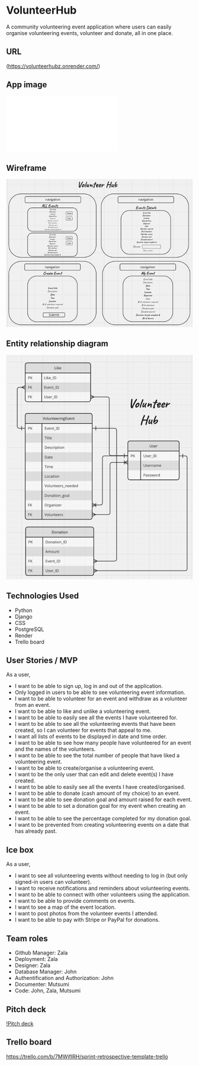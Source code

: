 # VolunteerHub
A community volunteering event application where users can easily organise volunteering events, volunteer and donate, all in one place.

## URL

(https://volunteerhubz.onrender.com/)

## App image

![app images](main_app/static/images/photos-read-me/VolunteerHub_App%20Screenshots.pdf)

## Wireframe
![Wireframes](main_app/static/images/photos-read-me/Wireframes.png)

## Entity relationship diagram
![ERD](main_app/static/images/photos-read-me/ERD.png)

## Technologies Used

- Python
- Django
- CSS
- PostgreSQL
- Render
- Trello board

## User Stories / MVP
As a user,

- I want to be able to sign up, log in and out of the application.
- Only logged in users to be able to see volunteering event information.
- I want to be able to volunteer for an event and withdraw as a volunteer from an event.
- I want to be able to like and unlike a volunteering event.
- I want to be able to easily see all the events I have volunteered for.
- I want to be able to see all the volunteering events that have been created, so I can volunteer for events that appeal to me.
- I want all lists of events to be displayed in date and time order.
- I want to be able to see how many people have volunteered for an event and the names of the volunteers.
- I want to be able to see the total number of people that have liked a volunteering event.
- I want to be able to create/organise a volunteering event.
- I want to be the only user that can edit and delete event(s) I have created.
- I want to be able to easily see all the events I have created/organised.
- I want to be able to donate (cash amount of my choice) to an event.
- I want to be able to see donation goal and amount raised for each event.
- I want to be able to set a donation goal for my event when creating an event.
- I want to be able to see the percentage completed for my donation goal.
- I want to be prevented from creating volunteering events on a date that has already past.

## Ice box

As a user,

- I want to see all volunteering events without needing to log in (but only signed-in users can volunteer).
- I want to receive notifications and reminders about volunteering events.
- I want to be able to connect with other volunteers using the application.
- I want to be able to provide comments on events.
- I want to see a map of the event location.
- I want to post photos from the volunteer events I attended.
- I want to be able to pay with Stripe or PayPal for donations.

## Team roles

- Github Manager: Zala
- Deployment: Zala
- Designer: Zala
- Database Manager: John
- Authentification and Authorization: John
- Documenter: Mutsumi
- Code: John, Zala, Mutsumi

## Pitch deck

[!Pitch deck](main_app/static/images/VolunteerHub_slide.pdf)

## Trello board
https://trello.com/b/7MWjfIRH/sprint-retrospective-template-trello
